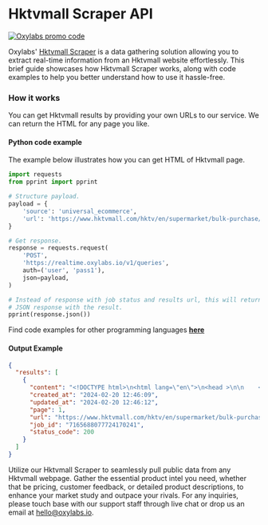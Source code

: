 # Hktvmall Scraper API

[![Oxylabs promo code](https://user-images.githubusercontent.com/129506779/250792357-8289e25e-9c36-4dc0-a5e2-2706db797bb5.png)](https://oxylabs.go2cloud.org/aff_c?offer_id=7&aff_id=877&url_id=112)

Oxylabs' [Hktvmall Scraper](https://oxylabs.io/products/scraper-api/ecommerce/hktvmall?utm_source=github&utm_medium=repositories&utm_campaign=product) is a data gathering solution allowing you to extract real-time information from an Hktvmall website effortlessly. This brief guide showcases how Hktvmall Scraper works, along with code examples to help you better understand how to use it hassle-free.

### How it works

You can get Hktvmall results by providing your own URLs to our service. We can return the HTML for any page you like.

#### Python code example

The example below illustrates how you can get HTML of Hktvmall page.

```python
import requests
from pprint import pprint

# Structure payload.
payload = {
    'source': 'universal_ecommerce',
    'url': 'https://www.hktvmall.com/hktv/en/supermarket/bulk-purchase/main/search?q=%3arelevance%3astreet%3amain%3acategory%3aaa11030000000'
}

# Get response.
response = requests.request(
    'POST',
    'https://realtime.oxylabs.io/v1/queries',
    auth=('user', 'pass1'),
    json=payload,
)

# Instead of response with job status and results url, this will return the
# JSON response with the result.
pprint(response.json())
```
Find code examples for other programming languages [**here**](https://github.com/oxylabs/hktvmall-scraper/tree/main/code%20examples)

#### Output Example
```json
{
  "results": [
    {
      "content": "<!DOCTYPE html>\n<html lang=\"en\">\n<head >\n\n    <title>Accelerator Title</title>\n\n    <script>\r\n    va ... </html>",
      "created_at": "2024-02-20 12:46:09",
      "updated_at": "2024-02-20 12:46:12",
      "page": 1,
      "url": "https://www.hktvmall.com/hktv/en/supermarket/bulk-purchase/main/search?q=%3arelevance%3astreet%3amain%3acategory%3aaa11030000000",
      "job_id": "7165688077724170241",
      "status_code": 200
    }
  ]
}
```
Utilize our Hktvmall Scraper to seamlessly pull public data from any Hktvmall webpage. Gather the essential product intel you need, whether that be pricing, customer feedback, or detailed product descriptions, to enhance your market study and outpace your rivals. For any inquiries, please touch base with our support staff through live chat or drop us an email at hello@oxylabs.io.